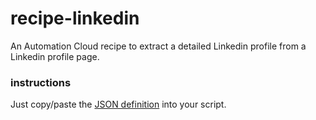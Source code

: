 # recipe-linkedin

An Automation Cloud recipe to extract a detailed Linkedin profile from a Linkedin profile page. 

### instructions
Just copy/paste the [JSON definition](https://github.com/marcusgreenwood/recipe-linkedin/blob/master/linkedin.json) into your script.
